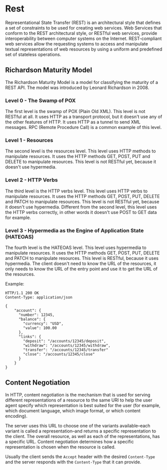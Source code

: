 # Rest

Representational State Transfer (REST) is an architectural style that defines a set of constraints to be used for creating web services. Web Services that conform to the REST architectural style, or RESTful web services, provide interoperability between computer systems on the Internet. REST-compliant web services allow the requesting systems to access and manipulate textual representations of web resources by using a uniform and predefined set of stateless operations.

## Richardson Maturity Model

The Richardson Maturity Model is a model for classifying the maturity of a REST API. The model was introduced by Leonard Richardson in 2008.

### Level 0 - The Swamp of POX

The first level is the swamp of POX (Plain Old XML). This level is not RESTful at all. It uses HTTP as a transport protocol, but it doesn't use any of the other features of HTTP. It uses HTTP as a tunnel to send XML messages. RPC (Remote Procedure Call) is a common example of this level.

### Level 1 - Resources

The second level is the resources level. This level uses HTTP methods to manipulate resources. It uses the HTTP methods GET, POST, PUT and DELETE to manipulate resources. This level is not RESTful yet, because it doesn't use hypermedia.

### Level 2 - HTTP Verbs

The third level is the HTTP verbs level. This level uses HTTP verbs to manipulate resources. It uses the HTTP methods GET, POST, PUT, DELETE and PATCH to manipulate resources. This level is not RESTful yet, because it doesn't use hypermedia. Different from the second level, this level uses the HTTP verbs correctly, in other words it doesn't use POST to GET data for example.

### Level 3 - Hypermedia as the Engine of Application State (HATEOAS)

The fourth level is the HATEOAS level. This level uses hypermedia to manipulate resources. It uses the HTTP methods GET, POST, PUT, DELETE and PATCH to manipulate resources. This level is RESTful, because it uses hypermedia. The client doesn't need to know the URL of the resources, it only needs to know the URL of the entry point and use it to get the URL of the resources.

Example:
```
HTTP/1.1 200 OK
Content-Type: application/json

{
    "account": {
      "number": 12345,
      "balance": {
        "currency": "USD",
        "value": 100.00
      },
      "links": {
        "deposit": "/accounts/12345/deposit",
        "withdraw": "/accounts/12345/withdraw",
        "transfer": "/accounts/12345/transfer"
        "close": "/accounts/12345/close"
      }
    }
}
```

## Content Negotiation

In HTTP, content negotiation is the mechanism that is used for serving different representations of a resource to the same URI to help the user agent specify which representation is best suited for the user (for example, which document language, which image format, or which content encoding).

The server uses this URL to choose one of the variants available–each variant is called a representation–and returns a specific representation to the client. The overall resource, as well as each of the representations, has a specific URL. Content negotiation determines how a specific representation is chosen when the resource is called.

Usually the client sends the `Accept` header with the desired `Content-Type` and the server responds with the `Content-Type` that it can provide.